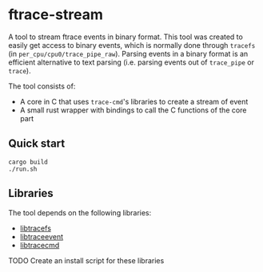 # ftrace-stream
A tool to stream ftrace events in binary format. This tool was created to easily get access to binary events, which is normally done through `tracefs` (in `per_cpu/cpu0/trace_pipe_raw`). Parsing events in a binary format is an efficient alternative to text parsing (i.e. parsing events out of `trace_pipe` or `trace`).

The tool consists of:
* A core in C that uses `trace-cmd`'s libraries to create a stream of event
* A small rust wrapper with bindings to call the C functions of the core part

## Quick start

```
cargo build
./run.sh
```

## Libraries

The tool depends on the following libraries:
* [libtracefs](https://www.trace-cmd.org/Documentation/libtracefs/libtracefs.html)
* [libtraceevent](https://www.trace-cmd.org/Documentation/libtraceevent/libtraceevent.html)
* [libtracecmd](https://manpages.debian.org/experimental/trace-cmd/libtracecmd.3.en.html)

TODO Create an install script for these libraries
